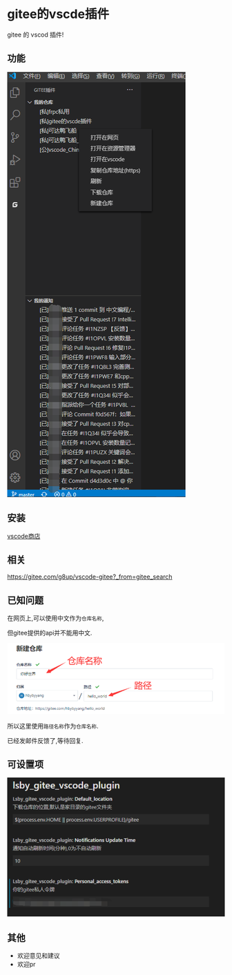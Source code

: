 # gitee的vscde插件

gitee 的 vscod 插件!

## 功能

![效果图](doc/效果图.png)

## 安装

[vscode商店](https://marketplace.visualstudio.com/items?itemName=hbybyyang.gitee-vscode-plugin)

## 相关

https://gitee.com/g8up/vscode-gitee?_from=gitee_search

## 已知问题

在网页上,可以使用中文作为`仓库名称`,

但gitee提供的api并不能用中文.

![仓库和路径](doc/仓库和路径.png)

所以这里使用`路径名称`作为`仓库名称`.

已经发邮件反馈了,等待回复.

## 可设置项

![设置](doc/设置.png)

## 其他

- 欢迎意见和建议
- 欢迎pr
